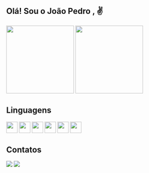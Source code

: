 ## Olá! Sou o João Pedro , ✌
  <div style="display:inline-block">
    <img height="180em" src="https://github-readme-stats.vercel.app/api?username=JP1005YT&show_icons=true&theme-dark&include_all_commits=true&count_private=true"/>
    <img height="180em" src="https://github-readme-stats.vercel.app/api/top-langs/?username=JP1005YT&layout=compact&langs_count=16&theme_dark"/>
  <div/>
  <h2>Linguagens</h2>
  <div style="display:inline-block">
    <img height=30 src="https://cdn.jsdelivr.net/gh/devicons/devicon/icons/javascript/javascript-plain.svg" />
    <img height=30 src="https://cdn.jsdelivr.net/gh/devicons/devicon/icons/html5/html5-plain.svg" />
    <img height=30 src="https://cdn.jsdelivr.net/gh/devicons/devicon/icons/css3/css3-plain.svg" />
    <img height=30 src="https://cdn.jsdelivr.net/gh/devicons/devicon/icons/mysql/mysql-plain.svg" />
    <img height=30 src="https://cdn.jsdelivr.net/gh/devicons/devicon/icons/php/php-plain.svg" />
    <img height=30 src="https://cdn.jsdelivr.net/gh/devicons/devicon/icons/python/python-original.svg" />
  <div/>
  <h2>Contatos</h2>
    <a href="mailto:godlolpro32@gmail.com"><img src="https://img.shields.io/badge/Gmail-D14836?style=for-the-badge&logo=gmail&logoColor=white"></a>
    <a href="https://www.linkedin.com/in/jo%C3%A3o-pedro-garcia-girotto-b49597259/"><img src="https://img.shields.io/badge/LinkedIn-0077B5?style=for-the-badge&logo=linkedin&logoColor=white"></a>
